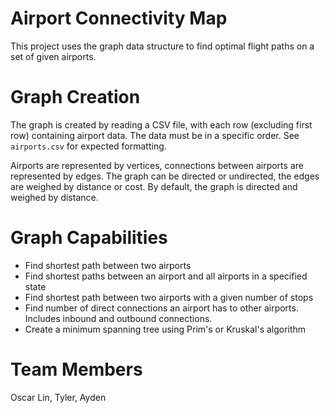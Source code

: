 # Airport Connectivity Map

This project uses the graph data structure to find optimal flight paths on a set of given airports.

# Graph Creation

The graph is created by reading a CSV file, with each row (excluding first row) containing airport data. The data must be in a specific order. See `airports.csv` for expected formatting.

Airports are represented by vertices, connections between airports are represented by edges. The graph can be directed or undirected, the edges are weighed by distance or cost. By default, the graph is directed and weighed by distance.

# Graph Capabilities
- Find shortest path between two airports
- Find shortest paths between an airport and all airports in a specified state
- Find shortest path between two airports with a given number of stops
- Find number of direct connections an airport has to other airports. Includes inbound and outbound connections.
- Create a minimum spanning tree using Prim's or Kruskal's algorithm

# Team Members
Oscar Lin, Tyler, Ayden

